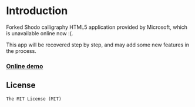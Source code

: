 # Introduction
Forked Shodo calligraphy HTML5 application provided by Microsoft, which is unavailable online now :(.

This app will be recovered step by step, and may add some new features in the process.

### [Online demo](http://williammer.github.io/works/shodo)

## License
	The MIT License (MIT)
